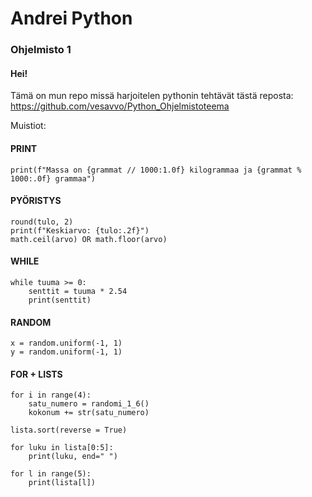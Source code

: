 # Andrei Python
### Ohjelmisto 1 

#### Hei! 
Tämä on mun repo missä harjoitelen pythonin tehtävät tästä reposta: \
https://github.com/vesavvo/Python_Ohjelmistoteema

Muistiot:


#### PRINT
```
print(f"Massa on {grammat // 1000:1.0f} kilogrammaa ja {grammat % 1000:.0f} grammaa")
```
#### PYÖRISTYS
```
round(tulo, 2)
print(f"Keskiarvo: {tulo:.2f}")
math.ceil(arvo) OR math.floor(arvo)
```

#### WHILE 
```
while tuuma >= 0:
    senttit = tuuma * 2.54
    print(senttit)
```
#### RANDOM

```
x = random.uniform(-1, 1)
y = random.uniform(-1, 1)
```
#### FOR + LISTS
```
for i in range(4):
    satu_numero = randomi_1_6()
    kokonum += str(satu_numero)
    
lista.sort(reverse = True)

for luku in lista[0:5]:
    print(luku, end=" ")
    
for l in range(5):
    print(lista[l])
```